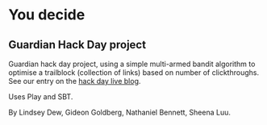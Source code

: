 # You decide
## Guardian Hack Day project
Guardian hack day project, using a simple multi-armed bandit algorithm to optimise a trailblock (collection of links) based on number of clickthroughs. See our entry on the [hack day live blog](http://www.guardian.co.uk/info/developer-blog/2013/feb/19/guardian-hack-day-february-2013-day-2#block-51239955b5796129ac9ed127). 

Uses Play and SBT.

By Lindsey Dew, Gideon Goldberg, Nathaniel Bennett, Sheena Luu. 

